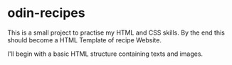# odin-recipes

This is a small project to practise my HTML and CSS skills.
By the end this should become a HTML Template of recipe Website.

I'll begin with a basic HTML structure containing texts and images.
